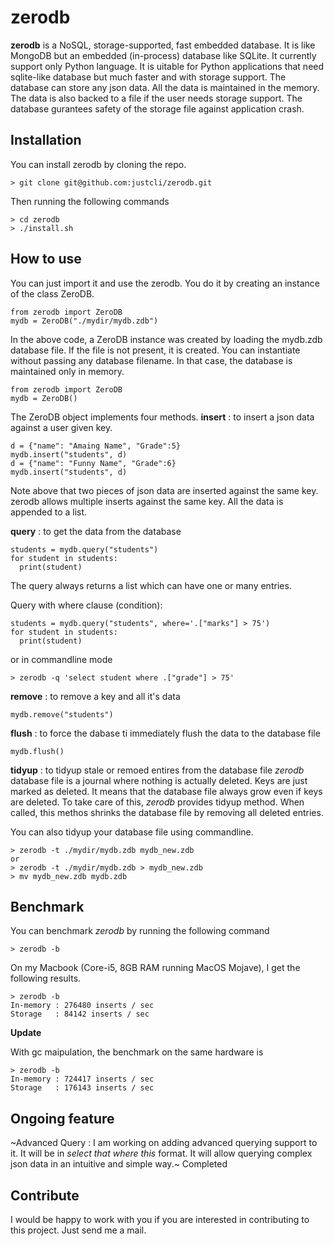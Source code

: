 # zerodb
**zerodb** is a NoSQL, storage-supported, fast embedded database. It is like MongoDB but an embedded (in-process) database like SQLite. It currently support only Python language. It is uitable for Python applications that need sqlite-like database but much faster and with storage support. The database can store any json data. All the data is maintained in the memory. The data is also backed to a file if the user needs storage support. The database gurantees safety of the storage file against application crash.

## Installation
You can install zerodb by cloning the repo.
```
> git clone git@github.com:justcli/zerodb.git
```
Then running the following commands
```
> cd zerodb
> ./install.sh
```

## How to use
You can just import it and use the zerodb. You do it by creating an instance of the class ZeroDB.
```
from zerodb import ZeroDB
mydb = ZeroDB("./mydir/mydb.zdb")
```
In the above code, a ZeroDB instance was created by loading the mydb.zdb database file. If the file is not present, it is created.
You can instantiate without passing any database filename. In that case, the database is maintained only in memory.
```
from zerodb import ZeroDB
mydb = ZeroDB()
```
The ZeroDB object implements four methods.
**insert** : to insert a json data against a user given key.
```
d = {"name": "Amaing Name", "Grade":5}
mydb.insert("students", d)
d = {"name": "Funny Name", "Grade":6}
mydb.insert("students", d)
```
Note above that two pieces of json data are inserted against the same key. zerodb allows multiple inserts against the same key. All the data is appended to a list.

**query** : to get the data from the database
```
students = mydb.query("students")
for student in students:
  print(student)
```
The query always returns a list which can have one or many entries.

Query with where clause (condition):
```
students = mydb.query("students", where='.["marks"] > 75')
for student in students:
  print(student)
```
or in commandline mode
```
> zerodb -q 'select student where .["grade"] > 75'
```

**remove** : to remove a key and all it's data
```
mydb.remove("students")
```

**flush** : to force the dabase ti immediately flush the data to the database file
```
mydb.flush()
```

**tidyup** : to tidyup stale or remoed entires from the database file
*zerodb* database file is a journal where nothing is actually deleted. Keys are just marked as deleted. It means that the database file always grow even if keys are deleted. To take care of this, *zerodb* provides tidyup method. When called, this methos shrinks the database file by removing all deleted entries.

You can also tidyup your database file using commandline.
```
> zerodb -t ./mydir/mydb.zdb mydb_new.zdb
or
> zerodb -t ./mydir/mydb.zdb > mydb_new.zdb
> mv mydb_new.zdb mydb.zdb
```

## Benchmark
You can benchmark *zerodb* by running the following command
```
> zerodb -b
```
On my Macbook (Core-i5, 8GB RAM running MacOS Mojave), I get the following results.
```
> zerodb -b
In-memory : 276480 inserts / sec
Storage   : 84142 inserts / sec
```
**Update**

With gc maipulation, the benchmark on the same hardware is
```
> zerodb -b
In-memory : 724417 inserts / sec
Storage   : 176143 inserts / sec
```

## Ongoing feature
~Advanced Query : I am working on adding advanced querying support to it. It will be in *select that where this* format. It will allow querying complex json data in an intuitive and simple way.~
Completed

## Contribute
I would be happy to work with you if you are interested in contributing to this project. Just send me a mail.
